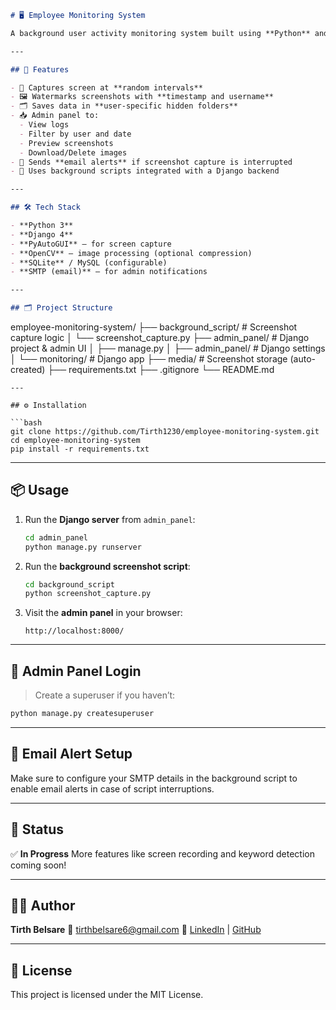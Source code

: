 ```markdown
# 🖥️ Employee Monitoring System

A background user activity monitoring system built using **Python** and **Django** that captures random screenshots of logged-in users, organizes them securely, and provides an admin interface for review and management.

---

## 🚀 Features

- 🎯 Captures screen at **random intervals**
- 🖼️ Watermarks screenshots with **timestamp and username**
- 🗂️ Saves data in **user-specific hidden folders**
- 📥 Admin panel to:
  - View logs
  - Filter by user and date
  - Preview screenshots
  - Download/Delete images
- 📩 Sends **email alerts** if screenshot capture is interrupted
- 🧠 Uses background scripts integrated with a Django backend

---

## 🛠️ Tech Stack

- **Python 3**
- **Django 4**
- **PyAutoGUI** – for screen capture
- **OpenCV** – image processing (optional compression)
- **SQLite** / MySQL (configurable)
- **SMTP (email)** – for admin notifications

---

## 🗂️ Project Structure
```
employee-monitoring-system/
├── background_script/ # Screenshot capture logic
│ └── screenshot_capture.py
├── admin_panel/ # Django project & admin UI
│ ├── manage.py
│ ├── admin_panel/ # Django settings
│ └── monitoring/ # Django app
├── media/ # Screenshot storage (auto-created)
├── requirements.txt
├── .gitignore
└── README.md
```
---

## ⚙️ Installation

```bash
git clone https://github.com/Tirth1230/employee-monitoring-system.git
cd employee-monitoring-system
pip install -r requirements.txt
```

---

## 📦 Usage

1. Run the **Django server** from `admin_panel`:

   ```bash
   cd admin_panel
   python manage.py runserver
   ```

2. Run the **background screenshot script**:

   ```bash
   cd background_script
   python screenshot_capture.py
   ```

3. Visit the **admin panel** in your browser:

   ```
   http://localhost:8000/
   ```

---

## 🔐 Admin Panel Login

> Create a superuser if you haven’t:

```bash
python manage.py createsuperuser
```

---

## 📧 Email Alert Setup

Make sure to configure your SMTP details in the background script to enable email alerts in case of script interruptions.

---

## 🏁 Status

✅ **In Progress**
More features like screen recording and keyword detection coming soon!

---

## 👨‍💻 Author

**Tirth Belsare**
📧 [tirthbelsare6@gmail.com](mailto:tirthbelsare6@gmail.com)
🔗 [LinkedIn](https://www.linkedin.com/in/tirth1305) | [GitHub](https://github.com/Tirth1230)

---

## 📄 License

This project is licensed under the MIT License.

```
